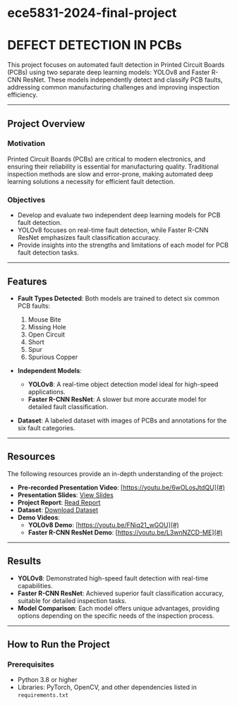 # ece5831-2024-final-project
# DEFECT DETECTION IN PCBs
This project focuses on automated fault detection in Printed Circuit Boards (PCBs) using two separate deep learning models: YOLOv8 and Faster R-CNN ResNet. These models independently detect and classify PCB faults, addressing common manufacturing challenges and improving inspection efficiency.  

---

## Project Overview  

### Motivation  
Printed Circuit Boards (PCBs) are critical to modern electronics, and ensuring their reliability is essential for manufacturing quality. Traditional inspection methods are slow and error-prone, making automated deep learning solutions a necessity for efficient fault detection.  

### Objectives  
- Develop and evaluate two independent deep learning models for PCB fault detection.  
- YOLOv8 focuses on real-time fault detection, while Faster R-CNN ResNet emphasizes fault classification accuracy.  
- Provide insights into the strengths and limitations of each model for PCB fault detection tasks.  

---

## Features  
- **Fault Types Detected**: Both models are trained to detect six common PCB faults:  
  1. Mouse Bite  
  2. Missing Hole  
  3. Open Circuit  
  4. Short  
  5. Spur  
  6. Spurious Copper  

- **Independent Models**:  
  - **YOLOv8**: A real-time object detection model ideal for high-speed applications.  
  - **Faster R-CNN ResNet**: A slower but more accurate model for detailed fault classification.  

- **Dataset**: A labeled dataset with images of PCBs and annotations for the six fault categories.  

---

## Resources  
The following resources provide an in-depth understanding of the project:  
- **Pre-recorded Presentation Video**: [https://youtu.be/6wOLosJtdQU](#)  
- **Presentation Slides**: [View Slides](#)  
- **Project Report**: [Read Report](#)  
- **Dataset**: [Download Dataset](#)  
- **Demo Videos**:  
  - **YOLOv8 Demo**: [https://youtu.be/FNiq21_wGOU](#)  
  - **Faster R-CNN ResNet Demo**: [https://youtu.be/L3wnNZCD-ME](#)

---

## Results  
- **YOLOv8**: Demonstrated high-speed fault detection with real-time capabilities.  
- **Faster R-CNN ResNet**: Achieved superior fault classification accuracy, suitable for detailed inspection tasks.  
- **Model Comparison**: Each model offers unique advantages, providing options depending on the specific needs of the inspection process.  

---

## How to Run the Project  

### Prerequisites  
- Python 3.8 or higher  
- Libraries: PyTorch, OpenCV, and other dependencies listed in `requirements.txt`
